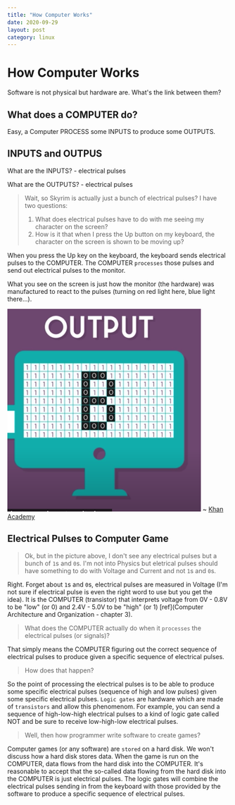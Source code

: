 ```yaml
---
title: "How Computer Works"
date: 2020-09-29
layout: post
category: linux
---
```


# How Computer Works

Software is not physical but hardware are. What's the link between them?

## What does a COMPUTER do?

Easy, a Computer PROCESS some INPUTS to produce some OUTPUTS.

## INPUTS and OUTPUS

What are the INPUTS? - electrical pulses

What are the OUTPUTS? - electrical pulses

> Wait, so Skyrim is actually just a bunch of electrical pulses? I have two questions:
>
> 1. What does electrical pulses have to do with me seeing my character on the screen?
> 2. How is it that when I press the Up button on my keyboard, the character on the screen is shown to be moving up?

When you press the Up key on the keyboard, the keyboard sends electrical pulses to the COMPUTER. The COMPUTER `processes` those pulses and send out electrical pulses to the monitor.

What you see on the screen is just how the monitor (the hardware) was manufactured to react to the pulses (turning on red light here, blue light there...).

![How monitor may have reacted to electrical pulses](../assets/how-computer-works/monitor.png) ~ [Khan Academy](https://www.khanacademy.org/computing/computers-and-internet/xcae6f4a7ff015e7d:computers/xcae6f4a7ff015e7d:computer-components/v/khan-academy-and-codeorg-cpu-memory-input-output)

## Electrical Pulses to Computer Game

> Ok, but in the picture above, I don't see any electrical pulses but a bunch of `1`s and `0`s. I'm not into Physics but eletrical pulses should have something to do with Voltage and Current and not `1`s and `0`s.

Right. Forget about `1`s and `0`s, electrical pulses are measured in Voltage (I'm not sure if electrical pulse is even the right word to use but you get the idea). It is the COMPUTER (transistor) that interprets voltage from 0V - 0.8V to be "low" (or 0) and 2.4V - 5.0V to be "high" (or 1) [ref](Computer Architecture and Organization - chapter 3).

> What does the COMPUTER actually do when it `processes` the electrical pulses (or signals)?

That simply means the COMPUTER figuring out the correct sequence of electrical pulses to produce given a specific sequence of electrical pulses.

> How does that happen?

So the point of processing the electrical pulses is to be able to produce some specific electrical pulses (sequence of high and low pulses) given some specific electrical pulses. `Logic gates` are hardware which are made of `transistors` and allow this phenomenom. For example, you can send a sequence of high-low-high electrical pulses to a kind of logic gate called NOT and be sure to receive low-high-low electrical pulses.

> Well, then how programmer write software to create games?

Computer games (or any software) are `stored` on a hard disk. We won't discuss how a hard disk stores data. When the game is run on the COMPUTER, data flows from the hard disk into the COMPUTER. It's reasonable to accept that the so-called data flowing from the hard disk into the COMPUTER is just electrical pulses. The logic gates will combine the electrical pulses sending in from the keyboard with those provided by the software to produce a specific sequence of electrical pulses.
